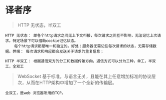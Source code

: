 # 译者序  

> HTTP 无状态，半双工

    HTTP 无状态： 即各个http请求之间无上下文衔接，每次请求之间互不影响，无法记忆上次请求。特定场景下可以借助cookie记忆状态。  
        每个http请求都是唯一和独立的。好处：服务器无需记住每次请求的状态，无需存储数据。弊端： 每次请求和响应都会发送关于请求的重复信息； 
           
    HTTP 半双工： 根据通信双方的分工和数据传输方向，通信方式可以分为三种，单工，半双工，全双工

> WebSocket 基于标准，与语言无关，且能在其上任意增加标准的协议层次，从而在HTTP架构中增加了一个全新的传输层。

    全双工，是web 浏览器所用的TCP。   

